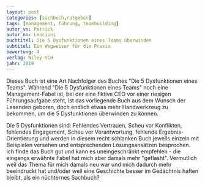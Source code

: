 ```yaml
---
layout: post
categories: [sachbuch,ratgeber]
tags: [management, führung, teambuilding]
autor_vn: Patrick
autor_nn: Lencioni
buchtitel: Die 5 Dysfunktionen eines Teams überwinden
subtitel: Ein Wegweiser für die Praxis
bewertung: 4
verlag: Wiley-VCH
jahr: 2019
---
```



Dieses Buch ist eine Art Nachfolger des Buches "Die 5 Dysfunktionen eines Teams". Während "Die 5 Dysfunktionen eines Teams" noch eine Management-Fabel ist, bei der eine fiktive CEO vor einer riesigen Führungsaufgabe steht, ist das vorliegende Buch aus dem Wunsch der Lesenden geboren, doch endlich etwas mehr Handwerkzeug zu bekommen, um die 5 Dysfunktionen überwinden zu können.

Die 5 Dysfunktionen sind: Fehlendes Vertrauen, Scheu vor Konflikten, fehlendes Engagement, Scheu vor Verantwortung, fehlende Ergebnis-Orientierung und werden in diesem recht schlanken Buch jeweils einzeln mit Beispielen versehen und entsprechenden Lösungsansätzen besprochen.
Ich finde das Buch gut und kann es uneingeschränkt empfehlen - die eingangs erwähnte Fabel hat mich aber damals mehr "geflasht". Vermutlich weil das Thema für mich damals neu war und mich dadurch mehr beeindruckt hat und/oder weil eine Geschichte besser im Gedächtnis haften bleibt, als ein nüchternes Sachbuch?